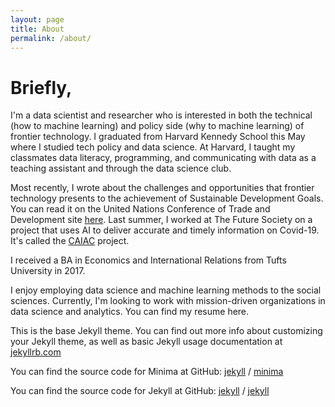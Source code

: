 ```yaml
---
layout: page
title: About
permalink: /about/
---
```


# Briefly, 

I'm a data scientist and researcher who is interested in both the technical (how to machine learning) and policy side (why to machine learning) of frontier technology. I graduated from Harvard Kennedy School this May where I studied tech policy and data science. At Harvard, I taught my classmates data literacy, programming, and communicating with data as a teaching assistant and through the data science club.

Most recently, I wrote about the challenges and opportunities that frontier technology presents to the achievement of Sustainable Development Goals. You can read it on the United Nations Conference of Trade and Development site [here](https://unctad.org/system/files/information-document/CSTD2020-2021_Issues02_Blockchain_rev_en.pdf). Last summer, I worked at The Future Society on a project that uses AI to deliver accurate and timely information on Covid-19. It's called the [CAIAC](https://thefuturesociety.org/2020/07/28/caiac-alliance-launch/) project.

I received a BA in Economics and International Relations from Tufts University in 2017.

I enjoy employing data science and machine learning methods to the social sciences. Currently, I'm looking to work with mission-driven organizations in data science and analytics. You can find my resume here.


This is the base Jekyll theme. You can find out more info about customizing your Jekyll theme, as well as basic Jekyll usage documentation at [jekyllrb.com](https://jekyllrb.com/)

You can find the source code for Minima at GitHub:
[jekyll][jekyll-organization] /
[minima](https://github.com/jekyll/minima)

You can find the source code for Jekyll at GitHub:
[jekyll][jekyll-organization] /
[jekyll](https://github.com/jekyll/jekyll)


[jekyll-organization]: https://github.com/jekyll
